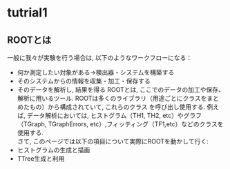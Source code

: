 # tutrial1
## ROOTとは
  一般に我々が実験を行う場合は, 以下のようなワークフローになる：
  * 何か測定したい対象がある→検出器・システムを構築する
  * そのシステムからの情報を収集・加工・保存する
  * そのデータを解析し, 結果を得る
  ROOTとは, ここでのデータの加工や保存、解析に用いるツール. ROOTは多くのライブラリ（用途ごとにクラスをまとめたもの）から構成されていて, これらのクラス を呼び出し使用する. 例えば, データ解析においては, ヒストグラム（TH1, TH2, etc）やグラフ（TGraph, TGraphErrors, etc）,フィッティング（TF1,etc）などのクラスを使用する.<br>
  さて, このページでは以下の項目について実際にROOTを動かして行く:
  * ヒストグラムの生成と描画
  * TTree生成と利用

